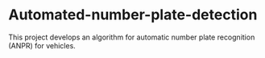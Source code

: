 # Automated-number-plate-detection
This project develops an algorithm for automatic number plate recognition (ANPR) for vehicles.
